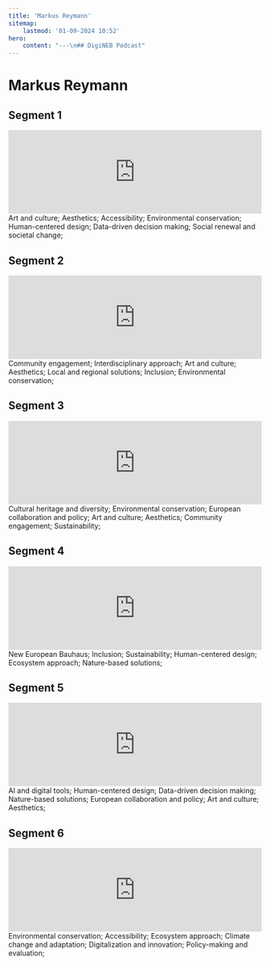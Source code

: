 ```yaml
---
title: 'Markus Reymann'
sitemap:
    lastmod: '01-09-2024 10:52'
hero:
    content: "---\n## DigiNEB Podcast"
---
```


# Markus Reymann

## Segment 1
<iframe width="100%" height="166" scrolling="no" frameborder="no" allow="autoplay" src="https://w.soundcloud.com/player/?url=https%3A//api.soundcloud.com/tracks/1908114254&color=%234b4815&auto_play=false&hide_related=false&show_comments=true&show_user=true&show_reposts=false&show_teaser=false"></iframe>
Art and culture;
Aesthetics;
Accessibility;
Environmental conservation;
Human-centered design;
Data-driven decision making;
Social renewal and societal change;

## Segment 2
<iframe width="100%" height="166" scrolling="no" frameborder="no" allow="autoplay" src="https://w.soundcloud.com/player/?url=https%3A//api.soundcloud.com/tracks/1908114503&color=%234b4815&auto_play=false&hide_related=false&show_comments=true&show_user=true&show_reposts=false&show_teaser=false"></iframe>
Community engagement;
Interdisciplinary approach;
Art and culture;
Aesthetics;
Local and regional solutions;
Inclusion;
Environmental conservation;

## Segment 3
<iframe width="100%" height="166" scrolling="no" frameborder="no" allow="autoplay" src="https://w.soundcloud.com/player/?url=https%3A//api.soundcloud.com/tracks/1908114752&color=%234b4815&auto_play=false&hide_related=false&show_comments=true&show_user=true&show_reposts=false&show_teaser=false"></iframe>
Cultural heritage and diversity;
Environmental conservation;
European collaboration and policy;
Art and culture;
Aesthetics;
Community engagement;
Sustainability;

## Segment 4
<iframe width="100%" height="166" scrolling="no" frameborder="no" allow="autoplay" src="https://w.soundcloud.com/player/?url=https%3A//api.soundcloud.com/tracks/1908115118&color=%234b4815&auto_play=false&hide_related=false&show_comments=true&show_user=true&show_reposts=false&show_teaser=false"></iframe>
New European Bauhaus;
Inclusion;
Sustainability;
Human-centered design;
Ecosystem approach;
Nature-based solutions;

## Segment 5
<iframe width="100%" height="166" scrolling="no" frameborder="no" allow="autoplay" src="https://w.soundcloud.com/player/?url=https%3A//api.soundcloud.com/tracks/1908115439&color=%234b4815&auto_play=false&hide_related=false&show_comments=true&show_user=true&show_reposts=false&show_teaser=false"></iframe>
AI and digital tools;
Human-centered design;
Data-driven decision making;
Nature-based solutions;
European collaboration and policy;
Art and culture;
Aesthetics;

## Segment 6
<iframe width="100%" height="166" scrolling="no" frameborder="no" allow="autoplay" src="https://w.soundcloud.com/player/?url=https%3A//api.soundcloud.com/tracks/1908115844&color=%234b4815&auto_play=false&hide_related=false&show_comments=true&show_user=true&show_reposts=false&show_teaser=false"></iframe>
Environmental conservation;
Accessibility;
Ecosystem approach;
Climate change and adaptation;
Digitalization and innovation;
Policy-making and evaluation;